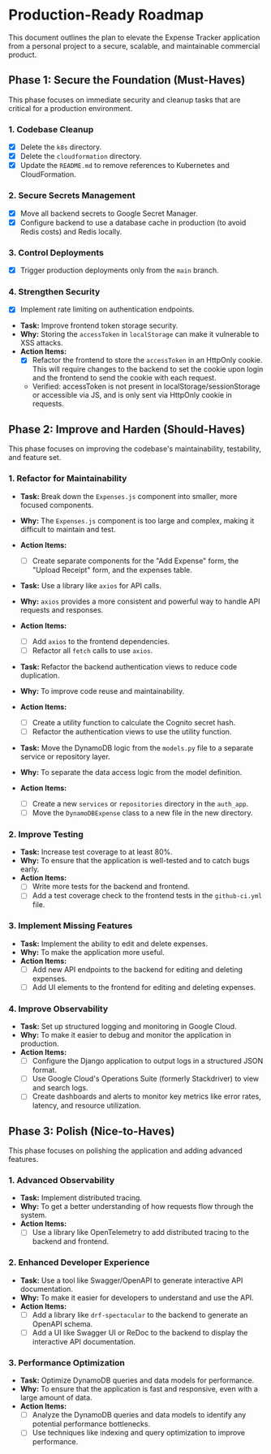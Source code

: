 # Production-Ready Roadmap

This document outlines the plan to elevate the Expense Tracker application from a personal project to a secure, scalable, and maintainable commercial product.

## Phase 1: Secure the Foundation (Must-Haves)

This phase focuses on immediate security and cleanup tasks that are critical for a production environment.

### 1. Codebase Cleanup

- [x] Delete the `k8s` directory.
- [x] Delete the `cloudformation` directory.
- [x] Update the `README.md` to remove references to Kubernetes and CloudFormation.

### 2. Secure Secrets Management

- [x] Move all backend secrets to Google Secret Manager.
- [x] Configure backend to use a database cache in production (to avoid Redis costs) and Redis locally.

### 3. Control Deployments

- [x] Trigger production deployments only from the `main` branch.

### 4. Strengthen Security

- [x] Implement rate limiting on authentication endpoints.

- **Task:** Improve frontend token storage security.
- **Why:** Storing the `accessToken` in `localStorage` can make it vulnerable to XSS attacks.
- **Action Items:**
  - [x] Refactor the frontend to store the `accessToken` in an HttpOnly cookie. This will require changes to the backend to set the cookie upon login and the frontend to send the cookie with each request.
  - Verified: accessToken is not present in localStorage/sessionStorage or accessible via JS, and is only sent via HttpOnly cookie in requests.

## Phase 2: Improve and Harden (Should-Haves)

This phase focuses on improving the codebase's maintainability, testability, and feature set.

### 1. Refactor for Maintainability

- **Task:** Break down the `Expenses.js` component into smaller, more focused components.
- **Why:** The `Expenses.js` component is too large and complex, making it difficult to maintain and test.
- **Action Items:**

  - [ ] Create separate components for the "Add Expense" form, the "Upload Receipt" form, and the expenses table.

- **Task:** Use a library like `axios` for API calls.
- **Why:** `axios` provides a more consistent and powerful way to handle API requests and responses.
- **Action Items:**

  - [ ] Add `axios` to the frontend dependencies.
  - [ ] Refactor all `fetch` calls to use `axios`.

- **Task:** Refactor the backend authentication views to reduce code duplication.
- **Why:** To improve code reuse and maintainability.
- **Action Items:**

  - [ ] Create a utility function to calculate the Cognito secret hash.
  - [ ] Refactor the authentication views to use the utility function.

- **Task:** Move the DynamoDB logic from the `models.py` file to a separate service or repository layer.
- **Why:** To separate the data access logic from the model definition.
- **Action Items:**
  - [ ] Create a new `services` or `repositories` directory in the `auth_app`.
  - [ ] Move the `DynamoDBExpense` class to a new file in the new directory.

### 2. Improve Testing

- **Task:** Increase test coverage to at least 80%.
- **Why:** To ensure that the application is well-tested and to catch bugs early.
- **Action Items:**
  - [ ] Write more tests for the backend and frontend.
  - [ ] Add a test coverage check to the frontend tests in the `github-ci.yml` file.

### 3. Implement Missing Features

- **Task:** Implement the ability to edit and delete expenses.
- **Why:** To make the application more useful.
- **Action Items:**
  - [ ] Add new API endpoints to the backend for editing and deleting expenses.
  - [ ] Add UI elements to the frontend for editing and deleting expenses.

### 4. Improve Observability

- **Task:** Set up structured logging and monitoring in Google Cloud.
- **Why:** To make it easier to debug and monitor the application in production.
- **Action Items:**
  - [ ] Configure the Django application to output logs in a structured JSON format.
  - [ ] Use Google Cloud's Operations Suite (formerly Stackdriver) to view and search logs.
  - [ ] Create dashboards and alerts to monitor key metrics like error rates, latency, and resource utilization.

## Phase 3: Polish (Nice-to-Haves)

This phase focuses on polishing the application and adding advanced features.

### 1. Advanced Observability

- **Task:** Implement distributed tracing.
- **Why:** To get a better understanding of how requests flow through the system.
- **Action Items:**
  - [ ] Use a library like OpenTelemetry to add distributed tracing to the backend and frontend.

### 2. Enhanced Developer Experience

- **Task:** Use a tool like Swagger/OpenAPI to generate interactive API documentation.
- **Why:** To make it easier for developers to understand and use the API.
- **Action Items:**
  - [ ] Add a library like `drf-spectacular` to the backend to generate an OpenAPI schema.
  - [ ] Add a UI like Swagger UI or ReDoc to the backend to display the interactive API documentation.

### 3. Performance Optimization

- **Task:** Optimize DynamoDB queries and data models for performance.
- **Why:** To ensure that the application is fast and responsive, even with a large amount of data.
- **Action Items:**
  - [ ] Analyze the DynamoDB queries and data models to identify any potential performance bottlenecks.
  - [ ] Use techniques like indexing and query optimization to improve performance.
